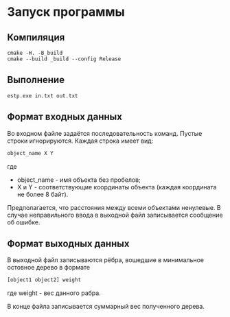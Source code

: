 # Запуск программы

## Компиляция

```
cmake -H. -B_build
cmake --build _build --config Release
```

## Выполнение

```
estp.exe in.txt out.txt
```

## Формат входных данных

Во входном файле задаётся последовательность команд. Пустые строки игнорируются. Каждая строка имеет вид:

```txt
object_name X Y
```

где 
* object_name - имя объекта без пробелов;
* X и Y - соответствующие координаты объекта (каждая координата не более 8 байт).

Предполагается, что расстояния между всеми объектами ненулевые. В случае неправильного ввода в выходной файл записывается сообщение об ошибке.

## Формат выходных данных

В выходной файл записываются рёбра, вошедшие в минимальное остовное дерево в формате

```txt
[object1 object2] weight
```

где weight - вес данного рабра.

В конце файла записывается суммарный вес полученного дерева.

